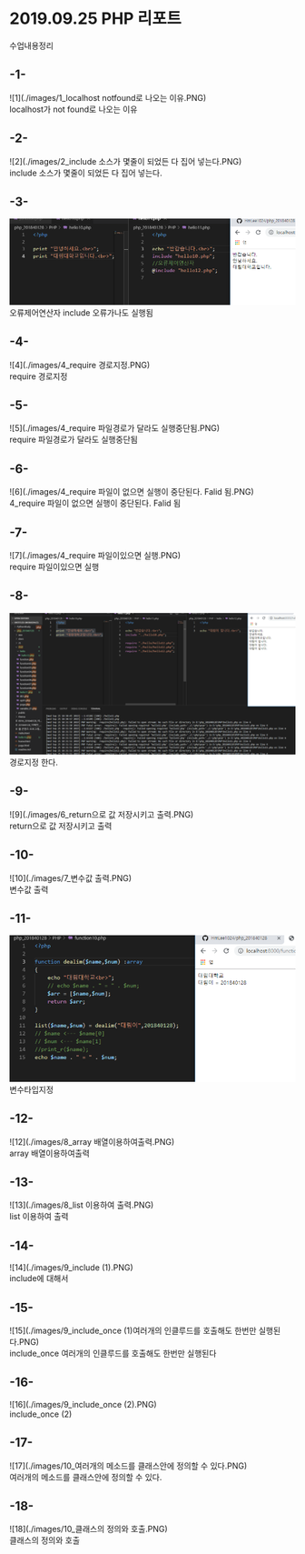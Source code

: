 # 2019.09.25 PHP 리포트

수업내용정리

## -1-
![1](./images/1_localhost notfound로 나오는 이유.PNG)  
localhost가 not found로 나오는 이유

## -2-
![2](./images/2_include 소스가 몇줄이 되었든 다 집어 넣는다.PNG)  
include 소스가 몇줄이 되었든 다 집어 넣는다.

## -3-
![3](./images/3_오류제어연산자.PNG)  
오류제어연산자 include 오류가나도 실행됨

## -4-
![4](./images/4_require 경로지정.PNG)  
require 경로지정

## -5-
![5](./images/4_require 파일경로가 달라도 실행중단됨.PNG)  
require 파일경로가 달라도 실행중단됨

## -6-
![6](./images/4_require 파일이 없으면 실행이 중단된다. Falid 됨.PNG)  
4_require 파일이 없으면 실행이 중단된다. Falid 됨

## -7-
![7](./images/4_require 파일이있으면 실행.PNG)  
require 파일이있으면 실행

## -8-
![8](./images/5_경로지정.PNG)  
경로지정 한다.

## -9-
![9](./images/6_return으로 값 저장시키고 출력.PNG)  
return으로 값 저장시키고 출력

## -10-
![10](./images/7_변수값 출력.PNG)  
변수값 출력

## -11-
![11](./images/8_변수타입지정.PNG)  
변수타입지정

## -12-
![12](./images/8_array 배열이용하여출력.PNG)  
array 배열이용하여출력

## -13-
![13](./images/8_list 이용하여 출력.PNG)  
list 이용하여 출력

## -14-
![14](./images/9_include (1).PNG)  
include에 대해서

## -15-
![15](./images/9_include_once (1)여러개의 인클루드를 호출해도 한번만 실행된다.PNG)  
include_once 여러개의 인클루드를 호출해도 한번만 실행된다

## -16-
![16](./images/9_include_once (2).PNG)  
include_once (2)

## -17-
![17](./images/10_여러개의 메소드를 클래스안에 정의할 수 있다.PNG)  
여러개의 메소드를 클래스안에 정의할 수 있다.

## -18-
![18](./images/10_클래스의 정의와 호출.PNG)  
클래스의 정의와 호출